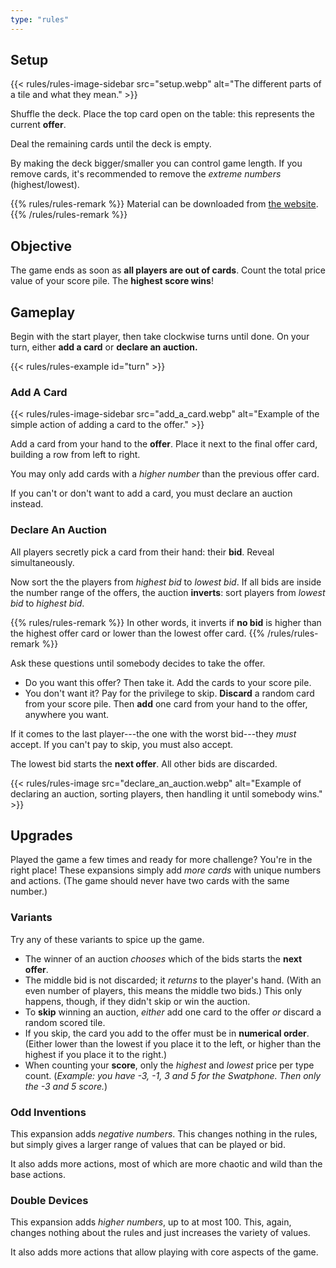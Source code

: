 ```yaml
---
type: "rules"
---
```


## Setup

{{< rules/rules-image-sidebar src="setup.webp" alt="The different parts of a tile and what they mean." >}}

Shuffle the deck. Place the top card open on the table: this represents the current **offer**.

Deal the remaining cards until the deck is empty.

By making the deck bigger/smaller you can control game length. If you remove cards, it's recommended to remove the _extreme numbers_ (highest/lowest).

{{% rules/rules-remark %}}
Material can be downloaded from [the website](https://pandaqi.com/i-bid-you-not/).
{{% /rules/rules-remark %}}



## Objective

The game ends as soon as **all players are out of cards**. Count the total price value of your score pile. The **highest score wins**!


## Gameplay

Begin with the start player, then take clockwise turns until done. On your turn, either **add a card** or **declare an auction.**

{{< rules/rules-example id="turn" >}}

### Add A Card

{{< rules/rules-image-sidebar src="add_a_card.webp" alt="Example of the simple action of adding a card to the offer." >}}

Add a card from your hand to the **offer**. Place it next to the final offer card, building a row from left to right.

You may only add cards with a _higher number_ than the previous offer card.

If you can't or don't want to add a card, you must declare an auction instead.



### Declare An Auction

All players secretly pick a card from their hand: their **bid**. Reveal simultaneously.

Now sort the the players from _highest bid_ to _lowest bid_. If all bids are inside the number range of the offers, the auction **inverts**: sort players from _lowest bid_ to _highest bid_.

{{% rules/rules-remark %}}
In other words, it inverts if **no bid** is higher than the highest offer card or lower than the lowest offer card.
{{% /rules/rules-remark %}}

Ask these questions until somebody decides to take the offer.

* Do you want this offer? Then take it. Add the cards to your score pile.
* You don't want it? Pay for the privilege to skip. **Discard** a random card from your score pile. Then **add** one card from your hand to the offer, anywhere you want.

If it comes to the last player---the one with the worst bid---they _must_ accept. If you can't pay to skip, you must also accept.

The lowest bid starts the **next offer**. All other bids are discarded.

{{< rules/rules-image src="declare_an_auction.webp" alt="Example of declaring an auction, sorting players, then handling it until somebody wins." >}}



## Upgrades

Played the game a few times and ready for more challenge? You're in the right place! These expansions simply add _more cards_ with unique numbers and actions. (The game should never have two cards with the same number.)

### Variants

Try any of these variants to spice up the game.

* The winner of an auction _chooses_ which of the bids starts the **next offer**.
* The middle bid is not discarded; it _returns_ to the player's hand. (With an even number of players, this means the middle two bids.) This only happens, though, if they didn't skip or win the auction.
* To **skip** winning an auction, _either_ add one card to the offer _or_ discard a random scored tile.
* If you skip, the card you add to the offer must be in **numerical order**. (Either lower than the lowest if you place it to the left, or higher than the highest if you place it to the right.)
* When counting your **score**, only the _highest_ and _lowest_ price per type count. (_Example: you have -3, -1, 3 and 5 for the Swatphone. Then only the -3 and 5 score._)


### Odd Inventions

This expansion adds _negative numbers_. This changes nothing in the rules, but simply gives a larger range of values that can be played or bid.

It also adds more actions, most of which are more chaotic and wild than the base actions.


### Double Devices

This expansion adds _higher numbers_, up to at most 100. This, again, changes nothing about the rules and just increases the variety of values.

It also adds more actions that allow playing with core aspects of the game.


